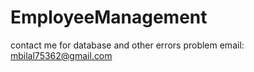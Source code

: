 # EmployeeManagement

contact me for database and other errors problem 
email: mbilal75362@gmail.com
